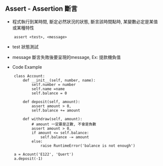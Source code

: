 ## Assert - Assertion 斷言
- 程式執行到某時間, 斷定必然狀況的狀態, 斷言該時間點時, 某變數必定是某值或某種特性
```
	assert <test>, <message>
```
- test
狀態測試
- message
斷言失敗後要呈現的message, Ex: 提款機負值

- Code Example
```
	class Account:
		def __init__(self, number, name):
			self.number = number
			self.name =name
			self.balance = 0

		def deposit(self, amount):
			assert amount > 0,
			self.balance += amount

		def withdraw(self, amount):
			# amount 一定要是正數, 不會是負數
			assert amount > 0, 
			if amount <= self.balance:
				self.balance -= amount
			else:
				raise RuntimeError('balance is not enough')

	a = Acount('E122', 'Quert')
	a.deposit(-1)
```